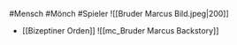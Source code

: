 #Mensch #Mönch #Spieler 
![[Bruder Marcus Bild.jpeg|200]]

* [[Bizeptiner Orden]]
![[mc_Bruder Marcus Backstory]]